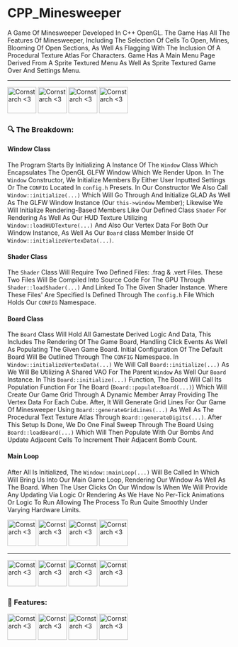 # CPP_Minesweeper

A Game Of Minesweeper Developed In C++ OpenGL. The Game Has All The Features Of Minesweeper, Including The Selection Of Cells To Open, Mines, Blooming Of Open Sections, As Well As Flagging With The Inclusion Of A Procedural Texture Atlas For Characters. Game Has A Main Menu Page Derived From A Sprite Textured Menu As Well As Sprite Textured Game Over And Settings Menu. 


-----------

<img src="https://github.com/user-attachments/assets/fcf72b92-0148-45cf-87fd-7dfdb2dddd99" alt="Cornstarch <3" width="65" height="59"> <img src="https://github.com/user-attachments/assets/fcf72b92-0148-45cf-87fd-7dfdb2dddd99" alt="Cornstarch <3" width="65" height="59"> <img src="https://github.com/user-attachments/assets/fcf72b92-0148-45cf-87fd-7dfdb2dddd99" alt="Cornstarch <3" width="65" height="59"> <img src="https://github.com/user-attachments/assets/fcf72b92-0148-45cf-87fd-7dfdb2dddd99" alt="Cornstarch <3" width="65" height="59"> 

<h3>🔍 The Breakdown:</h3>

<h4>Window Class</h4>

  The Program Starts By Initializing A Instance Of The `Window` Class Which Encapsulates The OpenGL GLFW Window Which We Render Upon. In The `Window` Constructor, We Initialize Members By Either User Inputted Settings Or The `CONFIG` Located In `config.h` Presets. In Our Constructor We Also Call `Window::initialize(...)` Which Will Go Through And Initialize GLAD As Well As The GLFW Window Instance (Our `this->window` Member); Likewise We Will Initialize Rendering-Based Members Like Our Defined Class  `Shader` For Rendering As Well As Our HUD Texture Utilizing `Window::loadHUDTexture(...)` And Also Our Vertex Data For Both Our Window Instance, As Well As Our `Board` class Member Inside Of `Window::initializeVertexData(...)`. 


<h4>Shader Class</h4>

  The `Shader` Class Will Require Two Defined Files: .frag & .vert Files. These Two Files Will Be Compiled Into Source Code For The GPU Through `Shader::loadShader(...)` And Linked To The Given Shader Instance. Where These Files' Are Specified Is Defined Through The `config.h` File Which Holds Our `CONFIG` Namespace.

<h4>Board Class</h4>

  The `Board` Class Will Hold All Gamestate Derived Logic And Data, This Includes The Rendering Of The Game Board, Handling Click Events As Well As Populating The Given Game Board. Initial Configuration Of The Default Board Will Be Outlined Through The `CONFIG` Namespace. In `Window::initializeVertexData(...)` We Will Call `Board::initialize(...)` As We Will Be Utilizing A Shared VAO For The Parent `Window` As Well Our `Board` Instance. In This `Board::initialize(...)` Function, The Board Will Call Its Population Function For The Board (`Board::populateBoard(...)`) Which Will Create Our Game Grid Through A Dynamic Member Array Providing The Vertex Data For Each Cube. After, It Will Generate Grid Lines For Our Game Of Minesweeper Using `Board::generateGridLines(...)` As Well As The Procedural Text Texture Atlas Through `Board::generateDigits(...)`. After This Setup Is Done, We Do One Final Sweep Through The Board Using `Board::loadBoard(...)` Which Will Then Populate With Our Bombs And Update Adjacent Cells To Increment Their Adjacent Bomb Count. 

<h4>Main Loop</h4>

  After All Is Initialized, The `Window::mainLoop(...)` Will Be Called In Which Will Bring Us Into Our Main Game Loop, Rendering Our Window As Well As The Board. When The User Clicks On Our Window Is When We Will Provide Any Updating Via Logic Or Rendering As We Have No Per-Tick Animations Or Logic To Run Allowing The Process To Run Quite Smoothly Under Varying Hardware Limits.



<img src="https://github.com/user-attachments/assets/3f0d1297-da30-4f13-a56c-c416ae053653" alt="Cornstarch <3" width="65" height="59"> <img src="https://github.com/user-attachments/assets/3f0d1297-da30-4f13-a56c-c416ae053653" alt="Cornstarch <3" width="65" height="59"> <img src="https://github.com/user-attachments/assets/3f0d1297-da30-4f13-a56c-c416ae053653" alt="Cornstarch <3" width="65" height="59"> <img src="https://github.com/user-attachments/assets/3f0d1297-da30-4f13-a56c-c416ae053653" alt="Cornstarch <3" width="65" height="59"> 


-----------

<img src="https://github.com/user-attachments/assets/4e952549-dfb2-4635-a8f9-e3cbff7c0354" alt="Cornstarch <3" width="65" height="59"> <img src="https://github.com/user-attachments/assets/4e952549-dfb2-4635-a8f9-e3cbff7c0354" alt="Cornstarch <3" width="65" height="59"> <img src="https://github.com/user-attachments/assets/4e952549-dfb2-4635-a8f9-e3cbff7c0354" alt="Cornstarch <3" width="65" height="59"> <img src="https://github.com/user-attachments/assets/4e952549-dfb2-4635-a8f9-e3cbff7c0354" alt="Cornstarch <3" width="65" height="59"> 



<h3>🌟 Features:</h3>


<img src="https://github.com/user-attachments/assets/6a82e173-9614-47bb-af26-d730090a8152" alt="Cornstarch <3" width="65" height="59"> <img src="https://github.com/user-attachments/assets/6a82e173-9614-47bb-af26-d730090a8152" alt="Cornstarch <3" width="65" height="59"> <img src="https://github.com/user-attachments/assets/6a82e173-9614-47bb-af26-d730090a8152" alt="Cornstarch <3" width="65" height="59"> <img src="https://github.com/user-attachments/assets/6a82e173-9614-47bb-af26-d730090a8152" alt="Cornstarch <3" width="65" height="59">

